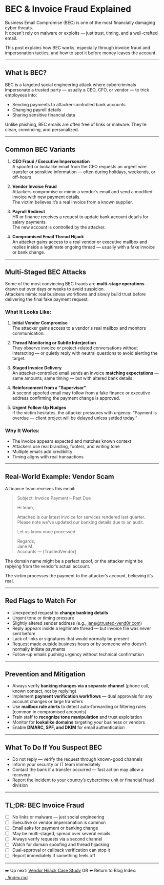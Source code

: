 # BEC & Invoice Fraud Explained

Business Email Compromise (BEC) is one of the most financially damaging cyber threats.  
It doesn't rely on malware or exploits — just trust, timing, and a well-crafted email.

This post explains how BEC works, especially through invoice fraud and impersonation tactics, and how to spot it before money leaves the account.

---

## What Is BEC?

BEC is a targeted social engineering attack where cybercriminals impersonate a trusted party — usually a CEO, CFO, or vendor — to trick employees into:

- Sending payments to attacker-controlled bank accounts  
- Changing payroll details  
- Sharing sensitive financial data  

Unlike phishing, BEC emails are often free of links or malware. They’re clean, convincing, and personalized.

---

## Common BEC Variants

1. **CEO Fraud / Executive Impersonation**  
   A spoofed or lookalike email from the CEO requests an urgent wire transfer or sensitive information — often during holidays, weekends, or off-hours.

2. **Vendor Invoice Fraud**  
   Attackers compromise or mimic a vendor’s email and send a modified invoice with new payment details.  
   The victim believes it’s a real invoice from a known supplier.

3. **Payroll Redirect**  
   HR or finance receives a request to update bank account details for salary payments.  
   The new account is controlled by the attacker.

4. **Compromised Email Thread Hijack**  
   An attacker gains access to a real vendor or executive mailbox and replies inside a legitimate ongoing thread — usually with a fake invoice or bank change.

---

## Multi-Staged BEC Attacks

Some of the most convincing BEC frauds are **multi-stage operations** — drawn out over days or weeks to avoid suspicion.  
Attackers mimic real business workflows and slowly build trust before delivering the final fake payment request.

### What It Looks Like:

1. **Initial Vendor Compromise**  
   The attacker gains access to a vendor's real mailbox and monitors communication.

2. **Thread Monitoring or Subtle Interjection**  
   They observe invoice or project-related conversations without interacting — or quietly reply with neutral questions to avoid alerting the target.

3. **Staged Invoice Delivery**  
   An attacker-controlled email sends an invoice **matching expectations** — same amounts, same timing — but with altered bank details.

4. **Reinforcement from a "Supervisor"**  
   A second spoofed email may follow from a fake finance or executive address confirming the payment change is approved.

5. **Urgent Follow-Up Nudges**  
   If the victim hesitates, the attacker pressures with urgency: “Payment is overdue — client project will be delayed unless settled today.”

### Why It Works:

- The invoice appears expected and matches known context  
- Attackers use real branding, footers, and writing tone  
- Multiple emails add credibility  
- Timing aligns with real transactions

---

## Real-World Example: Vendor Scam

A finance team receives this email:

> Subject: Invoice Payment – Past Due  
>  
> Hi team,  
>  
> Attached is our latest invoice for services rendered last quarter. Please note we've updated our banking details due to an audit.  
>  
> Let us know once processed.  
>  
> Regards,  
> Jane M.  
> Accounts — [TrustedVendor]  

The domain name might be a perfect spoof, or the attacker might be replying from the vendor’s actual account.

The victim processes the payment to the attacker’s account, believing it’s real.

---

## Red Flags to Watch For

- Unexpected request to **change banking details**  
- Urgent tone or timing pressure  
- Slightly altered sender address (e.g., jane@trusted-vend0r.com)  
- Reply appears inside a legitimate thread — but invoice file was never sent before  
- Lack of links or signatures that would normally be present  
- Request made outside business hours or by someone who doesn't normally initiate payments  
- Follow-up emails pushing urgency without technical confirmation  

---

## Prevention and Mitigation

- Always verify **banking changes via a separate channel** (phone call, known contact, not by replying)  
- Implement **payment verification workflows** — dual approvals for any account changes or large transfers  
- Use **mailbox rule alerts** to detect auto-forwarding or filtering rules (common in compromised accounts)  
- Train staff to **recognize tone manipulation** and trust exploitation  
- Monitor for **lookalike domains** targeting your business or vendors  
- Enable **DMARC, SPF, and DKIM** for email authentication  

---

## What To Do If You Suspect BEC

- Do not reply — verify the request through known-good channels  
- Inform your security or IT team immediately  
- Contact the bank if a transfer occurred — fast action may allow a recovery  
- Report the incident to your country’s cybercrime unit or financial fraud division  

---

## TL;DR: BEC Invoice Fraud

- [ ] No links or malware — just social engineering  
- [ ] Executive or vendor impersonation is common  
- [ ] Email asks for payment or banking change  
- [ ] May be multi-staged, spread over several emails  
- [ ] Always verify requests via a second channel  
- [ ] Watch for domain spoofing and thread hijacking  
- [ ] Dual-approval or callback verification can stop it  
- [ ] Report immediately if something feels off  

---

➡️ Up next: [Vendor Hijack Case Study](./bec_vendor_hijack_case_study.md) OR ⬅️ Return to Blog Index: [../index.md](../index.md)
